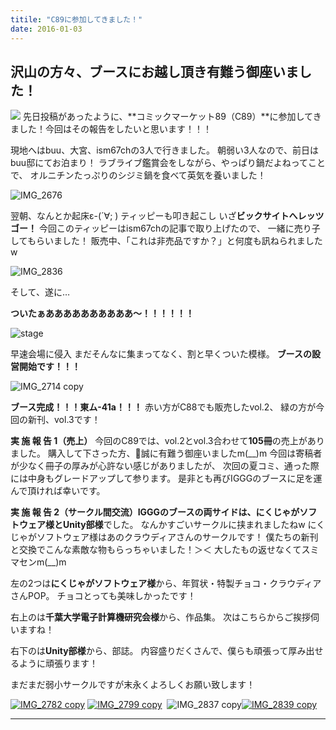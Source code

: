 ```yaml
---
titile: "C89に参加してきました！"
date: 2016-01-03
---
```


## 沢山の方々、ブースにお越し頂き有難う御座いました！

![](//www.iggg.org/wp-content/uploads/2016/01/IMG_2674-e1451832724232-300x300.jpg)
先日投稿があったように、**コミックマーケット89（C89）**に参加してきました！今回はその報告をしたいと思います！！！

現地へはbuu、大宮、ism67chの3人で行きました。
朝弱い3人なので、前日はbuu邸にてお泊まり！
ラブライブ鑑賞会をしながら、やっぱり鍋だよねってことで、
オルニチンたっぷりのシジミ鍋を食べて英気を養いました！

![IMG_2676](//www.iggg.org/wp-content/uploads/2016/01/IMG_2676-e1451833561108-225x300.jpg)

翌朝、なんとか起床ε-(´∀; )
ティッピーも叩き起こし
いざ**ビックサイトへレッツゴー！**
今回このティッピーはism67chの記事で取り上げたので、
一緒に売り子してもらいました！
販売中、「これは非売品ですか？」と何度も訊ねられましたw

![IMG_2836](//www.iggg.org/wp-content/uploads/2016/01/IMG_2836-300x289.jpg)

そして、遂に…

**ついたぁああああああああああ〜！！！！！！**

![stage](//www.iggg.org/wp-content/uploads/2016/01/stage-300x282.jpg)

早速会場に侵入
まだそんなに集まってなく、割と早くついた模様。
**ブースの設営開始です！！！**

![IMG_2714 copy](//www.iggg.org/wp-content/uploads/2016/01/IMG_2714-copy-300x225.jpg)

**ブース完成！！！東ム-41a！！！**
赤い方がC88でも販売したvol.2、
緑の方が今回の新刊、vol.3です！

**実 施 報 告 1（売上）**
今回のC89では、vol.2とvol.3合わせて**105冊**の売上がありました。
購入して下さった方、誠に有難う御座いましたm(__)m
今回は寄稿者が少なく冊子の厚みが心許ない感じがありましたが、
次回の夏コミ、通った際には中身もグレードアップして参ります。
是非とも再びIGGGのブースに足を運んで頂ければ幸いです。

**実 施 報 告 2（サークル間交流）**IGGGのブースの両サイドは、**にくじゃがソフトウェア様**と**Unity部様**でした。
なんかすごいサークルに挟まれましたねw
にくじゃがソフトウェア様はあのクラウディアさんのサークルです！
僕たちの新刊と交換でこんな素敵な物もらっちゃいました！＞＜
大したもの返せなくてスミマセンm(__)m

左の2つは**にくじゃがソフトウェア様**から、年賀状・特製チョコ・クラウディアさんPOP。
チョコとっても美味しかったです！

右上のは**千葉大学電子計算機研究会様**から、作品集。
次はこちらからご挨拶伺いますね！

右下のは**Unity部様**から、部誌。
内容盛りだくさんで、僕らも頑張って厚み出せるように頑張ります！

まだまだ弱小サークルですが末永くよろしくお願い致します！

[![IMG_2782 copy](//www.iggg.org/wp-content/uploads/2016/01/IMG_2782-copy-225x300.jpg)](//www.iggg.org/wp-content/uploads/2016/01/IMG_2782-copy.jpg) [![IMG_2799 copy](//www.iggg.org/wp-content/uploads/2016/01/IMG_2799-copy-225x300.jpg)](//www.iggg.org/wp-content/uploads/2016/01/IMG_2799-copy.jpg)  ![IMG_2837 copy](//www.iggg.org/wp-content/uploads/2016/01/IMG_2837-copy-300x225.jpg)[![IMG_2839 copy](//www.iggg.org/wp-content/uploads/2016/01/IMG_2839-copy-300x100.jpg)](//www.iggg.org/wp-content/uploads/2016/01/IMG_2839-copy.jpg)

****